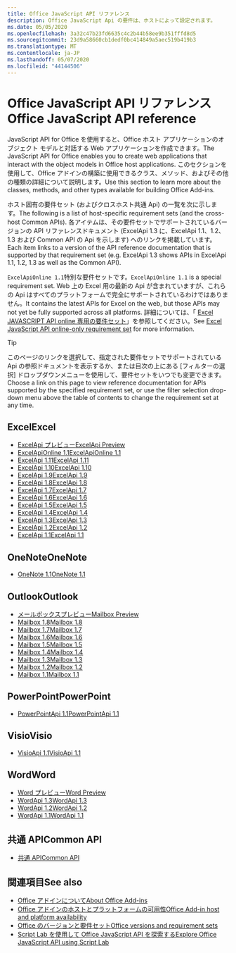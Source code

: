 ```yaml
---
title: Office JavaScript API リファレンス
description: Office JavaScript Api の要件は、ホストによって設定されます。
ms.date: 05/05/2020
ms.openlocfilehash: 3a32c47b23fd6635c4c2b44b58ee9b351fffd8d5
ms.sourcegitcommit: 23d9a58660cb1dedf0bc414849a5aec519b419b3
ms.translationtype: MT
ms.contentlocale: ja-JP
ms.lasthandoff: 05/07/2020
ms.locfileid: "44144506"
---
```

# <a name="office-javascript-api-reference"></a><span data-ttu-id="eb31c-103">Office JavaScript API リファレンス</span><span class="sxs-lookup"><span data-stu-id="eb31c-103">Office JavaScript API reference</span></span>

<span data-ttu-id="eb31c-104">JavaScript API for Office を使用すると、Office ホスト アプリケーションのオブジェクト モデルと対話する Web アプリケーションを作成できます。</span><span class="sxs-lookup"><span data-stu-id="eb31c-104">The JavaScript API for Office enables you to create web applications that interact with the object models in Office host applications.</span></span> <span data-ttu-id="eb31c-105">このセクションを使用して、Office アドインの構築に使用できるクラス、メソッド、およびその他の種類の詳細について説明します。</span><span class="sxs-lookup"><span data-stu-id="eb31c-105">Use this section to learn more about the classes, methods, and other types available for building Office Add-ins.</span></span>

<span data-ttu-id="eb31c-106">ホスト固有の要件セット (およびクロスホスト共通 Api) の一覧を次に示します。</span><span class="sxs-lookup"><span data-stu-id="eb31c-106">The following is a list of host-specific requirement sets (and the cross-host Common APIs).</span></span> <span data-ttu-id="eb31c-107">各アイテムは、その要件セットでサポートされているバージョンの API リファレンスドキュメント (ExcelApi 1.3 に、ExcelApi 1.1、1.2、1.3 および Common API の Api を示します) へのリンクを掲載しています。</span><span class="sxs-lookup"><span data-stu-id="eb31c-107">Each item links to a version of the API reference documentation that is supported by that requirement set (e.g. ExcelApi 1.3 shows APIs in ExcelApi 1.1, 1.2, 1.3 as well as the Common API).</span></span>

<span data-ttu-id="eb31c-108">`ExcelApiOnline 1.1`特別な要件セットです。</span><span class="sxs-lookup"><span data-stu-id="eb31c-108">`ExcelApiOnline 1.1` is a special requirement set.</span></span> <span data-ttu-id="eb31c-109">Web 上の Excel 用の最新の Api が含まれていますが、これらの Api はすべてのプラットフォームで完全にサポートされているわけではありません。</span><span class="sxs-lookup"><span data-stu-id="eb31c-109">It contains the latest APIs for Excel on the web, but those APIs may not yet be fully supported across all platforms.</span></span> <span data-ttu-id="eb31c-110">詳細については、「 [Excel JAVASCRIPT API online 専用の要件セット](/office/dev/add-ins/reference/requirement-sets/excel-api-online-requirement-set)」を参照してください。</span><span class="sxs-lookup"><span data-stu-id="eb31c-110">See [Excel JavaScript API online-only requirement set](/office/dev/add-ins/reference/requirement-sets/excel-api-online-requirement-set) for more information.</span></span>

> [!TIP]
> <span data-ttu-id="eb31c-111">このページのリンクを選択して、指定された要件セットでサポートされている Api の参照ドキュメントを表示するか、または目次の上にある [フィルターの選択] ドロップダウンメニューを使用して、要件セットをいつでも変更できます。</span><span class="sxs-lookup"><span data-stu-id="eb31c-111">Choose a link on this page to view reference documentation for APIs supported by the specified requirement set, or use the filter selection drop-down menu above the table of contents to change the requirement set at any time.</span></span>

## <a name="excel"></a><span data-ttu-id="eb31c-112">Excel</span><span class="sxs-lookup"><span data-stu-id="eb31c-112">Excel</span></span>

- [<span data-ttu-id="eb31c-113">ExcelApi プレビュー</span><span class="sxs-lookup"><span data-stu-id="eb31c-113">ExcelApi Preview</span></span>](/javascript/api/excel?view=excel-js-preview)
- [<span data-ttu-id="eb31c-114">ExcelApiOnline 1.1</span><span class="sxs-lookup"><span data-stu-id="eb31c-114">ExcelApiOnline 1.1</span></span>](/javascript/api/excel?view=excel-js-online)
- [<span data-ttu-id="eb31c-115">ExcelApi 1.11</span><span class="sxs-lookup"><span data-stu-id="eb31c-115">ExcelApi 1.11</span></span>](/javascript/api/excel?view=excel-js-1.11)
- [<span data-ttu-id="eb31c-116">ExcelApi 1.10</span><span class="sxs-lookup"><span data-stu-id="eb31c-116">ExcelApi 1.10</span></span>](/javascript/api/excel?view=excel-js-1.10)
- [<span data-ttu-id="eb31c-117">ExcelApi 1.9</span><span class="sxs-lookup"><span data-stu-id="eb31c-117">ExcelApi 1.9</span></span>](/javascript/api/excel?view=excel-js-1.9)
- [<span data-ttu-id="eb31c-118">ExcelApi 1.8</span><span class="sxs-lookup"><span data-stu-id="eb31c-118">ExcelApi 1.8</span></span>](/javascript/api/excel?view=excel-js-1.8)
- [<span data-ttu-id="eb31c-119">ExcelApi 1.7</span><span class="sxs-lookup"><span data-stu-id="eb31c-119">ExcelApi 1.7</span></span>](/javascript/api/excel?view=excel-js-1.7)
- [<span data-ttu-id="eb31c-120">ExcelApi 1.6</span><span class="sxs-lookup"><span data-stu-id="eb31c-120">ExcelApi 1.6</span></span>](/javascript/api/excel?view=excel-js-1.6)
- [<span data-ttu-id="eb31c-121">ExcelApi 1.5</span><span class="sxs-lookup"><span data-stu-id="eb31c-121">ExcelApi 1.5</span></span>](/javascript/api/excel?view=excel-js-1.5)
- [<span data-ttu-id="eb31c-122">ExcelApi 1.4</span><span class="sxs-lookup"><span data-stu-id="eb31c-122">ExcelApi 1.4</span></span>](/javascript/api/excel?view=excel-js-1.4)
- [<span data-ttu-id="eb31c-123">ExcelApi 1.3</span><span class="sxs-lookup"><span data-stu-id="eb31c-123">ExcelApi 1.3</span></span>](/javascript/api/excel?view=excel-js-1.3)
- [<span data-ttu-id="eb31c-124">ExcelApi 1.2</span><span class="sxs-lookup"><span data-stu-id="eb31c-124">ExcelApi 1.2</span></span>](/javascript/api/excel?view=excel-js-1.2)
- [<span data-ttu-id="eb31c-125">ExcelApi 1.1</span><span class="sxs-lookup"><span data-stu-id="eb31c-125">ExcelApi 1.1</span></span>](/javascript/api/excel?view=excel-js-1.1)

## <a name="onenote"></a><span data-ttu-id="eb31c-126">OneNote</span><span class="sxs-lookup"><span data-stu-id="eb31c-126">OneNote</span></span>

- [<span data-ttu-id="eb31c-127">OneNote 1.1</span><span class="sxs-lookup"><span data-stu-id="eb31c-127">OneNote 1.1</span></span>](/javascript/api/onenote?view=onenote-js-1.1)

## <a name="outlook"></a><span data-ttu-id="eb31c-128">Outlook</span><span class="sxs-lookup"><span data-stu-id="eb31c-128">Outlook</span></span>

- [<span data-ttu-id="eb31c-129">メールボックスプレビュー</span><span class="sxs-lookup"><span data-stu-id="eb31c-129">Mailbox Preview</span></span>](/javascript/api/outlook?view=outlook-js-preview)
- [<span data-ttu-id="eb31c-130">Mailbox 1.8</span><span class="sxs-lookup"><span data-stu-id="eb31c-130">Mailbox 1.8</span></span>](/javascript/api/outlook?view=outlook-js-1.8)
- [<span data-ttu-id="eb31c-131">Mailbox 1.7</span><span class="sxs-lookup"><span data-stu-id="eb31c-131">Mailbox 1.7</span></span>](/javascript/api/outlook?view=outlook-js-1.7)
- [<span data-ttu-id="eb31c-132">Mailbox 1.6</span><span class="sxs-lookup"><span data-stu-id="eb31c-132">Mailbox 1.6</span></span>](/javascript/api/outlook?view=outlook-js-1.6)
- [<span data-ttu-id="eb31c-133">Mailbox 1.5</span><span class="sxs-lookup"><span data-stu-id="eb31c-133">Mailbox 1.5</span></span>](/javascript/api/outlook?view=outlook-js-1.5)
- [<span data-ttu-id="eb31c-134">Mailbox 1.4</span><span class="sxs-lookup"><span data-stu-id="eb31c-134">Mailbox 1.4</span></span>](/javascript/api/outlook?view=outlook-js-1.4)
- [<span data-ttu-id="eb31c-135">Mailbox 1.3</span><span class="sxs-lookup"><span data-stu-id="eb31c-135">Mailbox 1.3</span></span>](/javascript/api/outlook?view=outlook-js-1.3)
- [<span data-ttu-id="eb31c-136">Mailbox 1.2</span><span class="sxs-lookup"><span data-stu-id="eb31c-136">Mailbox 1.2</span></span>](/javascript/api/outlook?view=outlook-js-1.2)
- [<span data-ttu-id="eb31c-137">Mailbox 1.1</span><span class="sxs-lookup"><span data-stu-id="eb31c-137">Mailbox 1.1</span></span>](/javascript/api/outlook?view=outlook-js-1.1)

## <a name="powerpoint"></a><span data-ttu-id="eb31c-138">PowerPoint</span><span class="sxs-lookup"><span data-stu-id="eb31c-138">PowerPoint</span></span>

- [<span data-ttu-id="eb31c-139">PowerPointApi 1.1</span><span class="sxs-lookup"><span data-stu-id="eb31c-139">PowerPointApi 1.1</span></span>](/javascript/api/powerpoint?view=powerpoint-js-1.1)

## <a name="visio"></a><span data-ttu-id="eb31c-140">Visio</span><span class="sxs-lookup"><span data-stu-id="eb31c-140">Visio</span></span>

- [<span data-ttu-id="eb31c-141">VisioApi 1.1</span><span class="sxs-lookup"><span data-stu-id="eb31c-141">VisioApi 1.1</span></span>](/javascript/api/visio?view=visio-js-1.1)

## <a name="word"></a><span data-ttu-id="eb31c-142">Word</span><span class="sxs-lookup"><span data-stu-id="eb31c-142">Word</span></span>

- [<span data-ttu-id="eb31c-143">Word プレビュー</span><span class="sxs-lookup"><span data-stu-id="eb31c-143">Word Preview</span></span>](/javascript/api/word?view=word-js-preview)
- [<span data-ttu-id="eb31c-144">WordApi 1.3</span><span class="sxs-lookup"><span data-stu-id="eb31c-144">WordApi 1.3</span></span>](/javascript/api/word?view=word-js-1.3)
- [<span data-ttu-id="eb31c-145">WordApi 1.2</span><span class="sxs-lookup"><span data-stu-id="eb31c-145">WordApi 1.2</span></span>](/javascript/api/word?view=word-js-1.2)
- [<span data-ttu-id="eb31c-146">WordApi 1.1</span><span class="sxs-lookup"><span data-stu-id="eb31c-146">WordApi 1.1</span></span>](/javascript/api/word?view=word-js-1.1)

## <a name="common-api"></a><span data-ttu-id="eb31c-147">共通 API</span><span class="sxs-lookup"><span data-stu-id="eb31c-147">Common API</span></span>

- [<span data-ttu-id="eb31c-148">共通 API</span><span class="sxs-lookup"><span data-stu-id="eb31c-148">Common API</span></span>](/javascript/api/office?view=common-js)

## <a name="see-also"></a><span data-ttu-id="eb31c-149">関連項目</span><span class="sxs-lookup"><span data-stu-id="eb31c-149">See also</span></span>

- [<span data-ttu-id="eb31c-150">Office アドインについて</span><span class="sxs-lookup"><span data-stu-id="eb31c-150">About Office Add-ins</span></span>](/office/dev/add-ins/overview)
- [<span data-ttu-id="eb31c-151">Office アドインのホストとプラットフォームの可用性</span><span class="sxs-lookup"><span data-stu-id="eb31c-151">Office Add-in host and platform availability</span></span>](/office/dev/add-ins/overview/office-add-in-availability)
- [<span data-ttu-id="eb31c-152">Office のバージョンと要件セット</span><span class="sxs-lookup"><span data-stu-id="eb31c-152">Office versions and requirement sets</span></span>](/office/dev/add-ins/develop/office-versions-and-requirement-sets)
- [<span data-ttu-id="eb31c-153">Script Lab を使用して Office JavaScript API を探索する</span><span class="sxs-lookup"><span data-stu-id="eb31c-153">Explore Office JavaScript API using Script Lab</span></span>](/office/dev/add-ins/overview/explore-with-script-lab)
